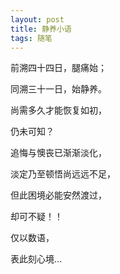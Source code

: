 ```yaml
---
layout: post
title: 静养小语
tags: 随笔
---
```


前溯四十四日，腿痛始；

同溯三十一日，始静养。


尚需多久才能恢复如初，

仍未可知？


追悔与懊丧已渐渐淡化，

淡定乃至顿悟尚远远不足，

但此困境必能安然渡过，

却可不疑！！


仅以数语，

表此刻心境…

